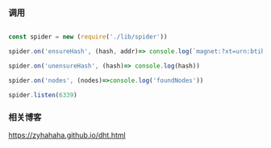 ### 调用

``` javascript

const spider = new (require('./lib/spider'))

spider.on('ensureHash', (hash, addr)=> console.log(`magnet:?xt=urn:btih:${hash}`))

spider.on('unensureHash', (hash)=> console.log(hash))

spider.on('nodes', (nodes)=>console.log('foundNodes'))

spider.listen(6339)

```

### 相关博客

https://zyhahaha.github.io/dht.html
